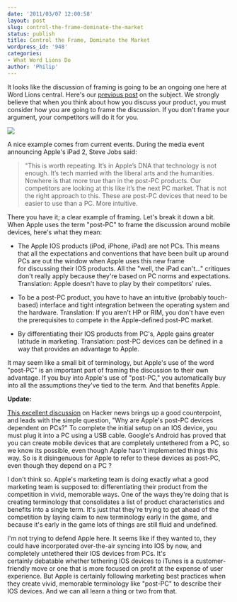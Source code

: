 ```yaml
---
date: '2011/03/07 12:00:58'
layout: post
slug: control-the-frame-dominate-the-market
status: publish
title: Control the Frame, Dominate the Market
wordpress_id: '948'
categories:
- What Word Lions Do
author: 'Philip'
---
```


It looks like the discussion of framing is going to be an ongoing one here at Word Lions central. Here's our [previous post](http://wordlions.com/587/how-to-win-any-argument/) on the subject. We strongly believe that when you think about how you discuss your product, you must consider how you are going to frame the discussion. If you don't frame your argument, your competitors will do it for you.

![](http://www.popsci.com/files/imagecache/article_image_large/articles/flyingtanks_0.jpg)<br />

A nice example comes from current events. During the media event announcing Apple's iPad 2, Steve Jobs said:


> "This is worth repeating. It’s in Apple’s DNA that technology is not enough. It’s tech married with the liberal arts and the humanities. Nowhere is that more true than in the post-PC products. Our competitors are looking at this like it’s the next PC market. That is not the right approach to this. These are post-PC devices that need to be easier to use than a PC. More intuitive.


There you have it; a clear example of framing. Let's break it down a bit. When Apple uses the term "post-PC" to frame the discussion around mobile devices, here's what they mean:



	
  * The Apple IOS products (iPod, iPhone, iPad) are not PCs. This means that all the expectations and conventions that have been built up around PCs are out the window when Apple uses this new frame for discussing their IOS products. All the "well, the iPad can't..." critiques don't really apply because they're based on PC norms and expectations. Translation: Apple doesn't have to play by their competitors' rules.

	
  * To be a post-PC product, you have to have an intuitive (probably touch-based) interface and tight integration between the operating system and the hardware. Translation: If you aren't HP or RIM, you don't have even the prerequisites to compete in the Apple-defined post-PC market.

	
  * By differentiating their IOS products from PC's, Apple gains greater latitude in marketing. Translation: post-PC devices can be defined in a way that provides an advantage to Apple.


It may seem like a small bit of terminology, but Apple's use of the word "post-PC" is an important part of framing the discussion to their own advantage. If you buy into Apple's use of "post-PC," you automatically buy into all the assumptions they've tied to the term. And that benefits Apple.

**Update:**

[This excellent discussion](http://news.ycombinator.com/item?id=2292081) on Hacker news brings up a good counterpoint, and leads with the simple question, "Why are Apple's post-PC devices dependent on PCs?" To complete the initial setup on an IOS device, you must plug it into a PC using a USB cable. Google's Android has proved that you can create mobile devices that are completely untethered from a PC, so we know its possible, even though Apple hasn't implemented things this way. So is it disingenuous for Apple to refer to these devices as post-PC, even though they depend on a PC ?

I don't think so. Apple's marketing team is doing exactly what a good marketing team is supposed to: differentiating their product from the competition in vivid, memorable ways. One of the ways they're doing that is creating terminology that consolidates a list of product characteristics and benefits into a single term. It's just that they're trying to get ahead of the competition by laying claim to new terminology early in the game, and because it's early in the game lots of things are still fluid and undefined.

I'm not trying to defend Apple here. It seems like if they wanted to, they could have incorporated over-the-air syncing into IOS by now, and completely untethered their IOS devices from PCs. It's certainly debatable whether tethering IOS devices to iTunes is a customer-friendly move or one that is more focused on profit at the expense of user experience. But Apple is certainly following marketing best practices when they create vivid, memorable terminology like "post-PC" to describe their IOS devices. And we can all learn a thing or two from that.
